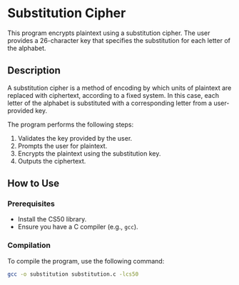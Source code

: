 # Substitution Cipher

This program encrypts plaintext using a substitution cipher. The user provides a 26-character key that specifies the substitution for each letter of the alphabet.

## Description

A substitution cipher is a method of encoding by which units of plaintext are replaced with ciphertext, according to a fixed system. In this case, each letter of the alphabet is substituted with a corresponding letter from a user-provided key.

The program performs the following steps:
1. Validates the key provided by the user.
2. Prompts the user for plaintext.
3. Encrypts the plaintext using the substitution key.
4. Outputs the ciphertext.

## How to Use

### Prerequisites

- Install the CS50 library.
- Ensure you have a C compiler (e.g., `gcc`).

### Compilation

To compile the program, use the following command:
```sh
gcc -o substitution substitution.c -lcs50
